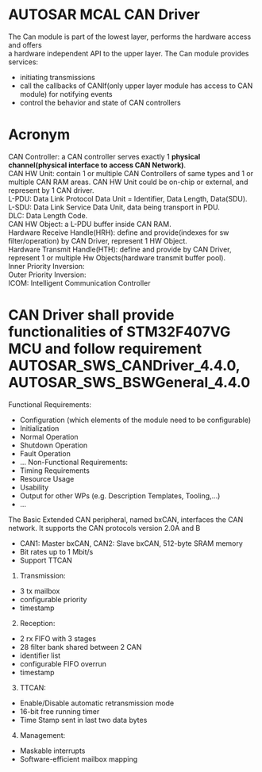 # AUTOSAR MCAL CAN Driver
The Can module is part of the lowest layer, performs the hardware access and offers  
a hardware independent API to the upper layer.
The Can module provides services:
- initiating transmissions
- call the callbacks of CANIf(only upper layer module has access to CAN module) for notifying events
- control the behavior and state of CAN controllers

# Acronym
CAN Controller: a CAN controller serves exactly 1 **physical channel(physical interface to access CAN Network)**.  
CAN HW Unit: contain 1 or multiple CAN Controllers of same types and 1 or multiple CAN RAM areas. CAN HW Unit could be on-chip or external, and represent by 1 CAN driver.  
L-PDU: Data Link Protocol Data Unit = Identifier, Data Length, Data(SDU).  
L-SDU: Data Link Service Data Unit, data being transport in PDU.  
DLC: Data Length Code.  
CAN HW Object: a L-PDU buffer inside CAN RAM.  
Hardware Receive Handle(HRH): define and provide(indexes for sw filter/operation) by CAN Driver, represent 1 HW Object.  
Hardware Transmit Handle(HTH): define and provide by CAN Driver, represent 1 or multiple Hw Objects(hardware transmit buffer pool).  
Inner Priority Inversion:  
Outer Priority Inversion:  
ICOM: Intelligent Communication Controller  

# CAN Driver shall provide functionalities of STM32F407VG MCU and follow requirement AUTOSAR_SWS_CANDriver_4.4.0, AUTOSAR_SWS_BSWGeneral_4.4.0

Functional Requirements:  
- Configuration (which elements of the module need to be configurable)  
- Initialization  
- Normal Operation  
- Shutdown Operation  
- Fault Operation  
- ...
Non-Functional Requirements:  
- Timing Requirements  
- Resource Usage  
- Usability  
- Output for other WPs (e.g. Description Templates, Tooling,...)  
- ...

The Basic Extended CAN peripheral, named bxCAN, interfaces the CAN network. It
supports the CAN protocols version 2.0A and B
- CAN1: Master bxCAN, CAN2: Slave bxCAN, 512-byte SRAM memory
- Bit rates up to 1 Mbit/s
- Support TTCAN
1. Transmission:
  - 3 tx mailbox
  - configurable priority
  - timestamp
2. Reception:
  - 2 rx FIFO with 3 stages
  - 28 filter bank shared between 2 CAN
  - identifier list
  - configurable FIFO overrun
  - timestamp
3. TTCAN:
  - Enable/Disable automatic retransmission mode
  - 16-bit free running timer
  - Time Stamp sent in last two data bytes
4. Management:
  - Maskable interrupts
  - Software-efficient mailbox mapping

